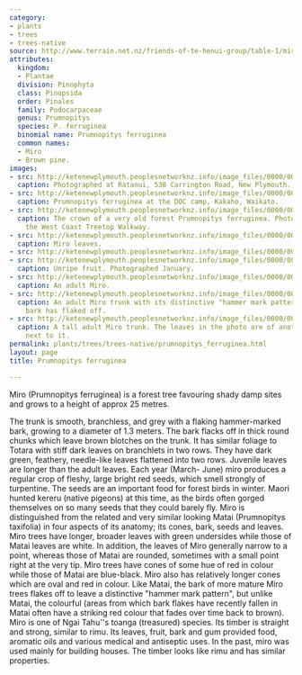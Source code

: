 ```yaml
---
category:
- plants
- trees
- trees-native
source: http://www.terrain.net.nz/friends-of-te-henui-group/table-1/miri.html
attributes:
  kingdom:
  - Plantae
  division: Pinophyta
  class: Pinopsida
  order: Pinales
  family: Podocarpaceae
  genus: Prumnopitys
  species: P. ferruginea
  binomial name: Prumnopitys ferruginea
  common names:
  - Miro
  - Brown pine.
images:
- src: http://ketenewplymouth.peoplesnetworknz.info/image_files/0000/0006/5664/Prumnopitys_ferruginea__Miro-006.JPG
  caption: Photographed at Ratanui, 538 Carrington Road, New Plymouth.
- src: http://ketenewplymouth.peoplesnetworknz.info/image_files/0000/0005/5934/Prumnopitys_ferruginea__Miro__Brown_pine-001.JPG
  caption: Prumnopitys ferruginea at the DOC camp, Kakaho, Waikato.
- src: http://ketenewplymouth.peoplesnetworknz.info/image_files/0000/0009/0208/Miro__Prumnopitys_ferruginea-002.JPG
  caption: The crown of a very old forest Prumnopitys ferruginea. Photographed from
    the West Coast Treetop Walkway.
- src: http://ketenewplymouth.peoplesnetworknz.info/image_files/0000/0006/5659/Prumnopitys_ferruginea__Miro-003.JPG
  caption: Miro leaves.
- src: http://ketenewplymouth.peoplesnetworknz.info/image_files/0000/0005/5939/Prumnopitys_ferruginea__Miro__Brown_pine-002.JPG
- src: http://ketenewplymouth.peoplesnetworknz.info/image_files/0000/0005/5944/Prumnopitys_ferruginea__Miro__Brown_pine-003.JPG
  caption: Unripe fruit. Photographed January.
- src: http://ketenewplymouth.peoplesnetworknz.info/image_files/0000/0001/9384/Prumnopitys_ferruginea__Miro.JPG
  caption: An adult Miro.
- src: http://ketenewplymouth.peoplesnetworknz.info/image_files/0000/0007/1459/Prumnopitys_ferruginea___Miro__Brown_pine-001.JPG
  caption: An adult Miro trunk with its distinctive "hammer mark pattern" where the
    bark has flaked off.
- src: http://ketenewplymouth.peoplesnetworknz.info/image_files/0000/0001/5074/Prumnopitys_ferruginea__trunk__miro-2.JPG
  caption: A tall adult Miro trunk. The leaves in the photo are of another tree. growing
    next to it.
permalink: plants/trees/trees-native/prumnopitys_ferruginea.html
layout: page
title: Prumnopitys ferruginea

---
```

Miro (Prumnopitys ferruginea) is a forest tree favouring shady damp sites and grows to a height of approx 25 metres. 

The trunk is smooth, branchless, and grey with a flaking hammer-marked bark, growing to a diameter of 1.3 meters.
The bark flacks off in thick round chunks which leave brown blotches on the trunk.
It has similar foliage to Totara with stiff dark leaves on branchlets in two rows. They have dark green, feathery, needle-like leaves flattened into two rows. Juvenile leaves are longer than the adult leaves.
Each year (March- June) miro produces a regular crop of fleshy, large bright red seeds, which smell strongly of turpentine. The seeds are an important food for forest birds in winter. Maori hunted kereru (native pigeons) at this time, as the birds often gorged themselves on so many seeds that they could barely fly.
Miro is distinguished from the related and very similar looking Matai (Prumnopitys taxifolia) in four aspects of its anatomy; its cones, bark, seeds and leaves. Miro trees have longer, broader leaves with green undersides while those of Matai leaves are white. In addition, the leaves of Miro generally narrow to a point, whereas those of Matai are rounded, sometimes with a small point right at the very tip. Miro trees have cones of some hue of red in colour while those of Matai are blue-black. Miro also has relatively longer cones which are oval and red in colour. Like Matai, the bark of more mature Miro trees flakes off to leave a distinctive "hammer mark pattern", but unlike Matai, the colourful (areas from which bark flakes have recently fallen in Matai often have a striking red colour that fades over time back to brown). 
Miro is one of Ngai Tahu''s toanga (treasured) species. Its timber is straight and strong, similar to rimu. Its leaves, fruit, bark and gum provided food, aromatic oils and various medical and antiseptic uses.
In the past, miro was used mainly for building houses. The timber looks like rimu and has similar properties.
